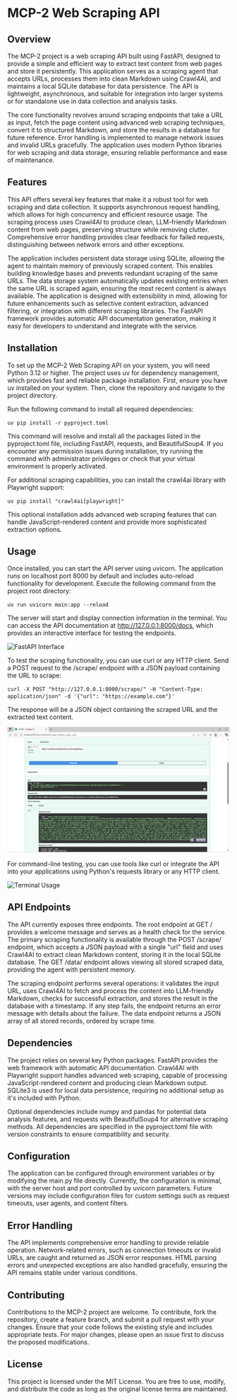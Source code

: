 # MCP-2 Web Scraping API

## Overview

The MCP-2 project is a web scraping API built using FastAPI, designed to provide a simple and efficient way to extract text content from web pages and store it persistently. This application serves as a scraping agent that accepts URLs, processes them into clean Markdown using Crawl4AI, and maintains a local SQLite database for data persistence. The API is lightweight, asynchronous, and suitable for integration into larger systems or for standalone use in data collection and analysis tasks.

The core functionality revolves around scraping endpoints that take a URL as input, fetch the page content using advanced web scraping techniques, convert it to structured Markdown, and store the results in a database for future reference. Error handling is implemented to manage network issues and invalid URLs gracefully. The application uses modern Python libraries for web scraping and data storage, ensuring reliable performance and ease of maintenance.

## Features

This API offers several key features that make it a robust tool for web scraping and data collection. It supports asynchronous request handling, which allows for high concurrency and efficient resource usage. The scraping process uses Crawl4AI to produce clean, LLM-friendly Markdown content from web pages, preserving structure while removing clutter. Comprehensive error handling provides clear feedback for failed requests, distinguishing between network errors and other exceptions.

The application includes persistent data storage using SQLite, allowing the agent to maintain memory of previously scraped content. This enables building knowledge bases and prevents redundant scraping of the same URLs. The data storage system automatically updates existing entries when the same URL is scraped again, ensuring the most recent content is always available. The application is designed with extensibility in mind, allowing for future enhancements such as selective content extraction, advanced filtering, or integration with different scraping libraries. The FastAPI framework provides automatic API documentation generation, making it easy for developers to understand and integrate with the service.

## Installation

To set up the MCP-2 Web Scraping API on your system, you will need Python 3.12 or higher. The project uses uv for dependency management, which provides fast and reliable package installation. First, ensure you have uv installed on your system. Then, clone the repository and navigate to the project directory.

Run the following command to install all required dependencies:

```
uv pip install -r pyproject.toml
```

This command will resolve and install all the packages listed in the pyproject.toml file, including FastAPI, requests, and BeautifulSoup4. If you encounter any permission issues during installation, try running the command with administrator privileges or check that your virtual environment is properly activated.

For additional scraping capabilities, you can install the crawl4ai library with Playwright support:

```
uv pip install "crawl4ai[playwright]"
```

This optional installation adds advanced web scraping features that can handle JavaScript-rendered content and provide more sophisticated extraction options.

## Usage

Once installed, you can start the API server using uvicorn. The application runs on localhost port 8000 by default and includes auto-reload functionality for development. Execute the following command from the project root directory:

```
uv run uvicorn main:app --reload
```

The server will start and display connection information in the terminal. You can access the API documentation at http://127.0.0.1:8000/docs, which provides an interactive interface for testing the endpoints.

![FastAPI Interface](assets/dastapi.png)

To test the scraping functionality, you can use curl or any HTTP client. Send a POST request to the /scrape/ endpoint with a JSON payload containing the URL to scrape:

```
curl -X POST "http://127.0.0.1:8000/scrape/" -H "Content-Type: application/json" -d '{"url": "https://example.com"}'
```

The response will be a JSON object containing the scraped URL and the extracted text content.

![JSON Response](assets/json1.png)

For command-line testing, you can use tools like curl or integrate the API into your applications using Python's requests library or any HTTP client.

![Terminal Usage](assets/temrinal.png)

## API Endpoints

The API currently exposes three endpoints. The root endpoint at GET / provides a welcome message and serves as a health check for the service. The primary scraping functionality is available through the POST /scrape/ endpoint, which accepts a JSON payload with a single "url" field and uses Crawl4AI to extract clean Markdown content, storing it in the local SQLite database. The GET /data/ endpoint allows viewing all stored scraped data, providing the agent with persistent memory.

The scraping endpoint performs several operations: it validates the input URL, uses Crawl4AI to fetch and process the content into LLM-friendly Markdown, checks for successful extraction, and stores the result in the database with a timestamp. If any step fails, the endpoint returns an error message with details about the failure. The data endpoint returns a JSON array of all stored records, ordered by scrape time.

## Dependencies

The project relies on several key Python packages. FastAPI provides the web framework with automatic API documentation. Crawl4AI with Playwright support handles advanced web scraping, capable of processing JavaScript-rendered content and producing clean Markdown output. SQLite3 is used for local data persistence, requiring no additional setup as it's included with Python.

Optional dependencies include numpy and pandas for potential data analysis features, and requests with BeautifulSoup4 for alternative scraping methods. All dependencies are specified in the pyproject.toml file with version constraints to ensure compatibility and security.

## Configuration

The application can be configured through environment variables or by modifying the main.py file directly. Currently, the configuration is minimal, with the server host and port controlled by uvicorn parameters. Future versions may include configuration files for custom settings such as request timeouts, user agents, and content filters.

## Error Handling

The API implements comprehensive error handling to provide reliable operation. Network-related errors, such as connection timeouts or invalid URLs, are caught and returned as JSON error responses. HTML parsing errors and unexpected exceptions are also handled gracefully, ensuring the API remains stable under various conditions.

## Contributing

Contributions to the MCP-2 project are welcome. To contribute, fork the repository, create a feature branch, and submit a pull request with your changes. Ensure that your code follows the existing style and includes appropriate tests. For major changes, please open an issue first to discuss the proposed modifications.

## License

This project is licensed under the MIT License. You are free to use, modify, and distribute the code as long as the original license terms are maintained.